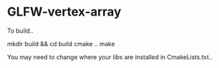 # GLFW-vertex-array

To build.. 

mkdir build && cd build
cmake .. 
make

You may need to change where your libs are installed in CmakeLists.txt..
